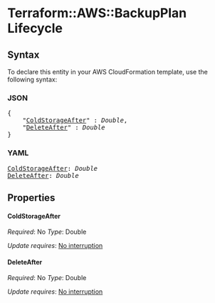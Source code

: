 # Terraform::AWS::BackupPlan Lifecycle

## Syntax

To declare this entity in your AWS CloudFormation template, use the following syntax:

### JSON

<pre>
{
    "<a href="#coldstorageafter" title="ColdStorageAfter">ColdStorageAfter</a>" : <i>Double</i>,
    "<a href="#deleteafter" title="DeleteAfter">DeleteAfter</a>" : <i>Double</i>
}
</pre>

### YAML

<pre>
<a href="#coldstorageafter" title="ColdStorageAfter">ColdStorageAfter</a>: <i>Double</i>
<a href="#deleteafter" title="DeleteAfter">DeleteAfter</a>: <i>Double</i>
</pre>

## Properties

#### ColdStorageAfter

_Required_: No
_Type_: Double

_Update requires_: [No interruption](https://docs.aws.amazon.com/AWSCloudFormation/latest/UserGuide/using-cfn-updating-stacks-update-behaviors.html#update-no-interrupt)

#### DeleteAfter

_Required_: No
_Type_: Double

_Update requires_: [No interruption](https://docs.aws.amazon.com/AWSCloudFormation/latest/UserGuide/using-cfn-updating-stacks-update-behaviors.html#update-no-interrupt)

